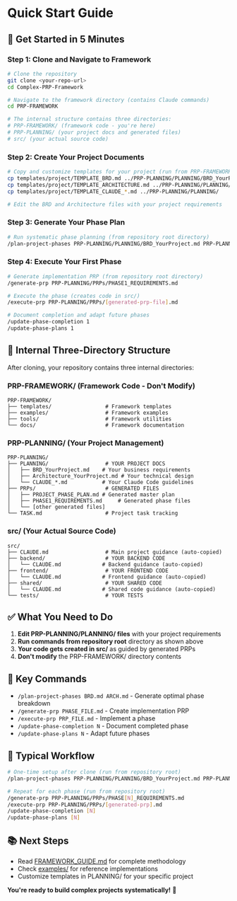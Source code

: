 # Quick Start Guide

## 🚀 Get Started in 5 Minutes

### Step 1: Clone and Navigate to Framework
```bash
# Clone the repository
git clone <your-repo-url>
cd Complex-PRP-Framework

# Navigate to the framework directory (contains Claude commands)
cd PRP-FRAMEWORK

# The internal structure contains three directories:
# PRP-FRAMEWORK/ (framework code - you're here)
# PRP-PLANNING/ (your project docs and generated files)
# src/ (your actual source code)
```

### Step 2: Create Your Project Documents
```bash
# Copy and customize templates for your project (run from PRP-FRAMEWORK)
cp templates/project/TEMPLATE_BRD.md ../PRP-PLANNING/PLANNING/BRD_YourProject.md
cp templates/project/TEMPLATE_ARCHITECTURE.md ../PRP-PLANNING/PLANNING/Architecture_YourProject.md
cp templates/project/TEMPLATE_CLAUDE_*.md ../PRP-PLANNING/PLANNING/

# Edit the BRD and Architecture files with your project requirements
```

### Step 3: Generate Your Phase Plan
```bash
# Run systematic phase planning (from repository root directory)
/plan-project-phases PRP-PLANNING/PLANNING/BRD_YourProject.md PRP-PLANNING/PLANNING/Architecture_YourProject.md
```

### Step 4: Execute Your First Phase
```bash
# Generate implementation PRP (from repository root directory)
/generate-prp PRP-PLANNING/PRPs/PHASE1_REQUIREMENTS.md

# Execute the phase (creates code in src/)
/execute-prp PRP-PLANNING/PRPs/[generated-prp-file].md

# Document completion and adapt future phases
/update-phase-completion 1
/update-phase-plans 1
```

## 📁 Internal Three-Directory Structure

After cloning, your repository contains three internal directories:

### **PRP-FRAMEWORK/** (Framework Code - Don't Modify)
```
PRP-FRAMEWORK/
├── templates/                 # Framework templates
├── examples/                  # Framework examples
├── tools/                     # Framework utilities
└── docs/                      # Framework documentation
```

### **PRP-PLANNING/** (Your Project Management)
```
PRP-PLANNING/
├── PLANNING/                  # YOUR PROJECT DOCS
│   ├── BRD_YourProject.md    # Your business requirements
│   ├── Architecture_YourProject.md # Your technical design
│   └── CLAUDE_*.md           # Your Claude Code guidelines
├── PRPs/                      # GENERATED FILES
│   ├── PROJECT_PHASE_PLAN.md # Generated master plan
│   ├── PHASE1_REQUIREMENTS.md     # Generated phase files
│   └── [other generated files]
└── TASK.md                    # Project task tracking
```

### **src/** (Your Actual Source Code)
```
src/
├── CLAUDE.md                  # Main project guidance (auto-copied)
├── backend/                   # YOUR BACKEND CODE
│   └── CLAUDE.md             # Backend guidance (auto-copied)
├── frontend/                  # YOUR FRONTEND CODE
│   └── CLAUDE.md             # Frontend guidance (auto-copied)
├── shared/                    # YOUR SHARED CODE
│   └── CLAUDE.md             # Shared code guidance (auto-copied)
└── tests/                     # YOUR TESTS
```

## ✅ What You Need to Do

1. **Edit PRP-PLANNING/PLANNING/ files** with your project requirements
2. **Run commands from repository root** directory as shown above
3. **Your code gets created in src/** as guided by generated PRPs
4. **Don't modify** the PRP-FRAMEWORK/ directory contents

## 🎯 Key Commands

- `/plan-project-phases BRD.md ARCH.md` - Generate optimal phase breakdown
- `/generate-prp PHASE_FILE.md` - Create implementation PRP
- `/execute-prp PRP_FILE.md` - Implement a phase
- `/update-phase-completion N` - Document completed phase
- `/update-phase-plans N` - Adapt future phases

## 🔄 Typical Workflow

```bash
# One-time setup after clone (run from repository root)
/plan-project-phases PRP-PLANNING/PLANNING/BRD_YourProject.md PRP-PLANNING/PLANNING/Architecture_YourProject.md

# Repeat for each phase (run from repository root)
/generate-prp PRP-PLANNING/PRPs/PHASE[N]_REQUIREMENTS.md
/execute-prp PRP-PLANNING/PRPs/[generated-prp].md
/update-phase-completion [N]
/update-phase-plans [N]
```

## 📚 Next Steps

- Read [FRAMEWORK_GUIDE.md](FRAMEWORK_GUIDE.md) for complete methodology
- Check [examples/](examples/) for reference implementations  
- Customize templates in PLANNING/ for your specific project

**You're ready to build complex projects systematically!** 🚀